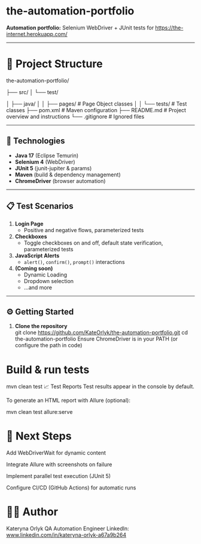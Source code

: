 # the-automation-portfolio

**Automation portfolio:** Selenium WebDriver + JUnit tests for https://the-internet.herokuapp.com/

---

# 📁 Project Structure

the-automation-portfolio/

├── src/
│ └── test/

│ ├── java/
│ │ ├── pages/ # Page Object classes
│ │ └── tests/ # Test classes
├── pom.xml # Maven configuration
├── README.md # Project overview and instructions
└── .gitignore # Ignored files

---

## 🚀 Technologies

- **Java 17** (Eclipse Temurin)  
- **Selenium 4** (WebDriver)  
- **JUnit 5** (junit-jupiter & params)  
- **Maven** (build & dependency management)  
- **ChromeDriver** (browser automation)

---

## 📋 Test Scenarios

1. **Login Page**  
   - Positive and negative flows, parameterized tests  
2. **Checkboxes**  
   - Toggle checkboxes on and off, default state verification, parameterized tests  
3. **JavaScript Alerts**  
   - `alert()`, `confirm()`, `prompt()` interactions  
4. **(Coming soon)**  
   - Dynamic Loading  
   - Dropdown selection  
   - …and more

---

## ⚙️ Getting Started

1. **Clone the repository**  
   git clone https://github.com/KateOrlyk/the-automation-portfolio.git
   cd the-automation-portfolio
Ensure ChromeDriver is in your PATH (or configure the path in code)

# Build & run tests

mvn clean test
📈 Test Reports
Test results appear in the console by default.

To generate an HTML report with Allure (optional):

mvn clean test allure:serve

# 🔮 Next Steps
Add WebDriverWait for dynamic content

Integrate Allure with screenshots on failure

Implement parallel test execution (JUnit 5)

Configure CI/CD (GitHub Actions) for automatic runs

# 👩‍💻 Author
Kateryna Orlyk
QA Automation Engineer
LinkedIn: www.linkedin.com/in/kateryna-orlyk-a67a9b264
